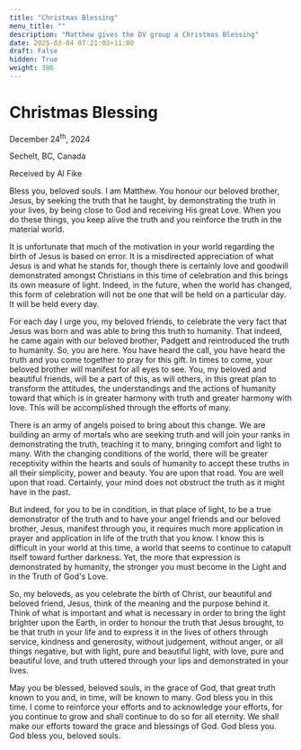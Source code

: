 ```yaml
---
title: "Christmas Blessing"
menu_title: ""
description: "Matthew gives the DV group a Christmas Blessing"
date: 2025-03-04 07:21:03+11:00
draft: False
hidden: True
weight: 386
---
```

# Christmas Blessing 

December 24<sup>th</sup>, 2024

Sechelt, BC, Canada

Received by Al Fike 

Bless you, beloved souls. I am Matthew. You honour our beloved brother, Jesus, by seeking the truth that he taught, by demonstrating the truth in your lives, by being close to God and receiving His great Love. When you do these things, you keep alive the truth and you reinforce the truth in the material world.

It is unfortunate that much of the motivation in your world regarding the birth of Jesus is based on error. It is a misdirected appreciation of what Jesus is and what he stands for, though there is certainly love and goodwill demonstrated amongst Christians in this time of celebration and this brings its own measure of light. Indeed, in the future, when the world has changed, this form of celebration will not be one that will be held on a particular day. It will be held every day.

For each day I urge you, my beloved friends, to celebrate the very fact that Jesus was born and was able to bring this truth to humanity. That indeed, he came again with our beloved brother, Padgett and reintroduced the truth to humanity. So, you are here. You have heard the call, you have heard the truth and you come together to pray for this gift. In times to come, your beloved brother will manifest for all eyes to see. You, my beloved and beautiful friends, will be a part of this, as will others, in this great plan to transform the attitudes, the understandings and the actions of humanity toward that which is in greater harmony with truth and greater harmony with love. This will be accomplished through the efforts of many.

There is an army of angels poised to bring about this change. We are building an army of mortals who are seeking truth and will join your ranks in demonstrating the truth, teaching it to many, bringing comfort and light to many. With the changing conditions of the world, there will be greater receptivity within the hearts and souls of humanity to accept these truths in all their simplicity, power and beauty. You are upon that road. You are well upon that road. Certainly, your mind does not obstruct the truth as it might have in the past. 

But indeed, for you to be in condition, in that place of light, to be a true demonstrator of the truth and to have your angel friends and our beloved brother, Jesus, manifest through you, it requires much more application in prayer and application in life of the truth that you know. I know this is difficult in your world at this time, a world that seems to continue to catapult itself toward further darkness. Yet, the more that expression is demonstrated by humanity, the stronger you must become in the Light and in the Truth of God's Love. 

So, my beloveds, as you celebrate the birth of Christ, our beautiful and beloved friend, Jesus, think of the meaning and the purpose behind it. Think of what is important and what is necessary in order to bring the light brighter upon the Earth, in order to honour the truth that Jesus brought, to be that truth in your life and to express it in the lives of others through service, kindness and generosity, without judgement, without anger, or all things negative, but with light, pure and beautiful light, with love, pure and beautiful love, and truth uttered through your lips and demonstrated in your lives.

May you be blessed, beloved souls, in the grace of God, that great truth known to you and, in time, will be known to many. God bless you in this time. I come to reinforce your efforts and to acknowledge your efforts, for you continue to grow and shall continue to do so for all eternity. We shall make our efforts toward the grace and blessings of God. God bless you. God bless you, beloved souls.